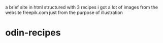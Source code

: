 a brief site in html structured with 3 recipes
i got a lot of images from the website freepik.com just from the purpose of illustration
# odin-recipes